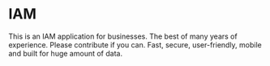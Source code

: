 # IAM
This is an IAM application for businesses. The best of many years of experience. Please contribute if you can. Fast, secure, user-friendly, mobile and built for huge amount of data.
